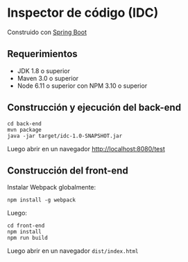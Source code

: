 Inspector de código (IDC)
=========================

Construido con [Spring Boot](https://spring.io/guides/gs/spring-boot/)

Requerimientos
--------------

* JDK 1.8 o superior
* Maven 3.0 o superior
* Node 6.11 o superior con NPM 3.10 o superior

Construcción y ejecución del back-end
-------------------------------------

    cd back-end
    mvn package
    java -jar target/idc-1.0-SNAPSHOT.jar

Luego abrir en un navegador [http://localhost:8080/test](http://localhost:8080/test)

Construcción del front-end
--------------------------

Instalar Webpack globalmente:

    npm install -g webpack

Luego:

    cd front-end
    npm install
    npm run build

Luego abrir en un navegador `dist/index.html`
